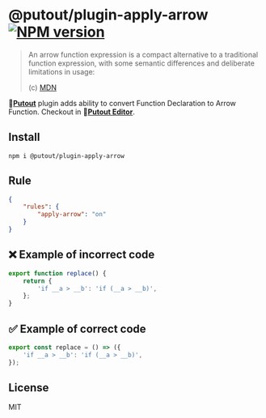 # @putout/plugin-apply-arrow [![NPM version][NPMIMGURL]][NPMURL]

[NPMIMGURL]: https://img.shields.io/npm/v/@putout/plugin-apply-arrow.svg?style=flarrow&longCache=true
[NPMURL]: https://npmjs.org/package/@putout/plugin-apply-arrow "npm"

> An arrow function expression is a compact alternative to a traditional function expression, with some semantic differences and deliberate limitations in usage:
>
> (c) [MDN](https://developer.mozilla.org/en-US/docs/Web/JavaScript/Reference/Functions/Arrow_functions)

🐊[**Putout**](https://github.com/coderaiser/putout) plugin adds ability to convert Function Declaration to Arrow Function. Checkout in 🐊[**Putout Editor**](https://putout.cloudcmd.io/#/gist/828228d2515805afc682eab0fe0a4105/a2c6507dd197d04cbbd387e4fb414ef6548234cf).

## Install

```
npm i @putout/plugin-apply-arrow
```

## Rule

```json
{
    "rules": {
        "apply-arrow": "on"
    }
}
```

## ❌ Example of incorrect code

```js
export function replace() {
    return {
        'if __a > __b': 'if (__a > __b)',
    };
}
```

## ✅ Example of correct code

```js
export const replace = () => ({
    'if __a > __b': 'if (__a > __b)',
});
```

## License

MIT
